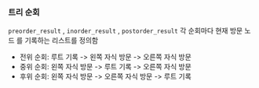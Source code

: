 ### 트리 순회

`preorder_result` , `inorder_result` , `postorder_result` 각 순회마다 현재 방문 노드 를 기록하는 리스트를 정의함

- 전위 순회: 루트 기록 -> 왼쪽 자식 방문 -> 오른쪽 자식 방문
- 중위 순회: 왼쪽 자식 방문 -> 루트 기록 -> 오른쪽 자식 방문
- 후위 순회: 왼쪽 자식 방문 -> 오른쪽 자식 방문 -> 루트 기록
